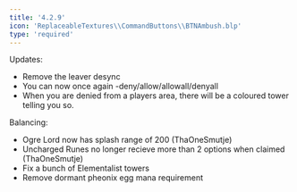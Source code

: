 ```yaml
---
title: '4.2.9'
icon: 'ReplaceableTextures\\CommandButtons\\BTNAmbush.blp'
type: 'required'
---
```

Updates:
 - Remove the leaver desync
 - You can now once again -deny/allow/allowall/denyall
 - When you are denied from a players area, there will be a coloured tower telling you so.

Balancing:
 - Ogre Lord now has splash range of 200 (ThaOneSmutje)
 - Uncharged Runes no longer recieve more than 2 options when claimed (ThaOneSmutje)
 - Fix a bunch of Elementalist towers
 - Remove dormant pheonix egg mana requirement
